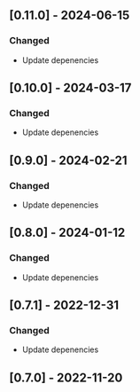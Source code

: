 ## [0.11.0] - 2024-06-15

### Changed
- Update depenencies

## [0.10.0] - 2024-03-17

### Changed
- Update depenencies

## [0.9.0] - 2024-02-21

### Changed
- Update depenencies

## [0.8.0] - 2024-01-12

### Changed
- Update depenencies

## [0.7.1] - 2022-12-31

### Changed
- Update depenencies

## [0.7.0] - 2022-11-20

### Added
- Use GitHub actions
- Use Ruby style guide and linter
- Use Dependabot to keep dependencies up to date
- Use test coverage
- Have more rspec tests

### Changed
- Remove travis integration
- Update depenencies
- Fix rspec tests

## [0.6.2] - 2021-06-29

### Changed
- Fix check when column.comment is nil

## [0.6.2] - 2021-07-21

### Changed
- Update ruby versions to test

## [0.6.1] - 2021-05-01

### Changed
- Update gem dependencies

## [0.6.0] - 2021-02-23

### Changed
- Escape "'" and ";" for clob multiline strings (supports empty lines)

## [0.5.0] - 2021-02-22

### Changed
- Update gem dependencies
- Number of thread settings
- Ruby style guide applied through standradrb gem

## [0.4.0] - 2020-02-28

### Changed
- Update of gem dependencies

## [0.3.1] - 2019-06-19

### Changed
- Extract table data when primary key spans over multiple columns
- Update bundler

## [0.3.0] - 2018-08-17

### Changed
- Update license

## [0.2.7] - 2018-08-17

### Added
- Function based indexes

## [0.2.7] - 2018-02-27

### Changed
* ruby-oci8 gem to 2.2.5.1
* rake gem to 12.3.0

## [0.2.6] - 2018-02-16

### Changed
- Typo synonym
- Used force => true when deleting a queue table

## [0.2.5] - 2017-11-24

### Changed
- Typo max_retires =>  max_retries

## [0.2.4] - 2017-11-24

### Changed
- Sort order: ENQUEUE_TIME => ENQ_TIME

## [0.2.2] - 2017-11-15

### Changed
- create or replace for functions and procedures

## [0.2.1] - 2017-11-07

### Changed
- Update dependencies rspec, bundler, ruby-oci8
- Travis settings

## [0.1.3] - 2017-08-29

### Added
- very early version where most of the core oracle types are supported
- ability to extract core data

## [0.1.2] - 2017-08-03

### Added
- another very early version

## [0.1.1] - 2016-05-10

### Added
- very early development version

## [0.1.0] - 2016-05-10

### Added
- initial setup
